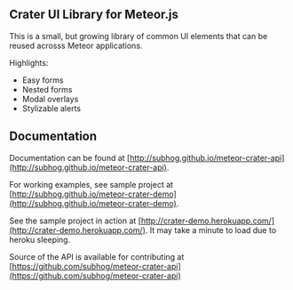 
## Crater UI Library for Meteor.js

This is a small, but growing library of common UI elements
that can be reused acrosss Meteor applications.

Highlights:

- Easy forms
- Nested forms
- Modal overlays
- Stylizable alerts


## Documentation

Documentation can be found at [http://subhog.github.io/meteor-crater-api](http://subhog.github.io/meteor-crater-api).

For working examples, see sample project at [http://subhog.github.io/meteor-crater-demo](http://subhog.github.io/meteor-crater-demo).

See the sample project in action at [http://crater-demo.herokuapp.com/](http://crater-demo.herokuapp.com/).
It may take a minute to load due to heroku sleeping.

Source of the API is available for contributing at 
[https://github.com/subhog/meteor-crater-api](https://github.com/subhog/meteor-crater-api)